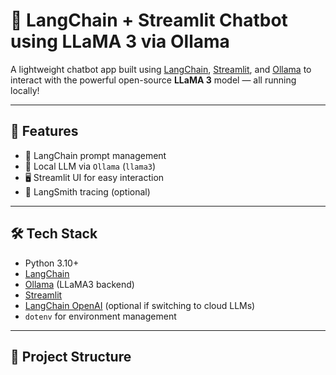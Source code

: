 # 🧠 LangChain + Streamlit Chatbot using LLaMA 3 via Ollama

A lightweight chatbot app built using [LangChain](https://www.langchain.com/), [Streamlit](https://streamlit.io/), and [Ollama](https://ollama.ai/) to interact with the powerful open-source **LLaMA 3** model — all running locally!

---

## 🚀 Features

- 🔗 LangChain prompt management
- 💬 Local LLM via `Ollama` (`llama3`)
- 🖥️ Streamlit UI for easy interaction
- 🧪 LangSmith tracing (optional)

---

## 🛠️ Tech Stack

- Python 3.10+
- [LangChain](https://github.com/langchain-ai/langchain)
- [Ollama](https://ollama.ai/) (LLaMA3 backend)
- [Streamlit](https://streamlit.io/)
- [LangChain OpenAI](https://github.com/langchain-ai/langchain) (optional if switching to cloud LLMs)
- `dotenv` for environment management

---

## 📁 Project Structure

